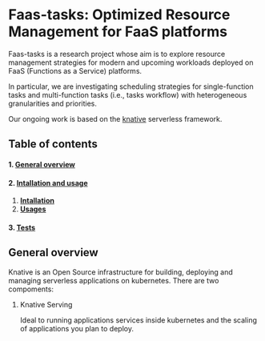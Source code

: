 # Faas-tasks: Optimized Resource Management for FaaS platforms

Faas-tasks is a research project whose aim is to explore resource management strategies for modern and upcoming workloads deployed on FaaS (Functions as a Service) platforms.

In particular, we are investigating scheduling strategies for single-function tasks and multi-function tasks (i.e., tasks workflow) with heterogeneous granularities and priorities.

Our ongoing work is based on the [knative](https://knative.dev/) serverless framework.

## Table of contents

#### **1. [General overview](#General-overview)**

#### **2. [Intallation and usage](#installation-and-usage)**
        
1. **[Intallation](#installation)**
2. **[Usages](#usages)**

#### **3. [Tests](#tests)**

## General overview

Knative is an Open Source infrastructure for building, deploying and managing serverless applications on kubernetes. There are two compoments:

1. Knative Serving 

   Ideal to running applications services inside kubernetes and the scaling of applications you plan to deploy.